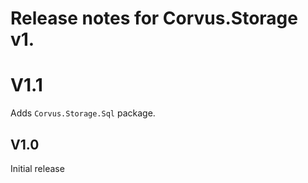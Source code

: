 # Release notes for Corvus.Storage v1.

# V1.1

Adds `Corvus.Storage.Sql` package.

## V1.0

Initial release